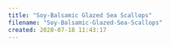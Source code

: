 ```yaml
---
title: "Soy-Balsamic Glazed Sea Scallops"
filename: "Soy-Balsamic-Glazed-Sea-Scallops"
created: 2020-07-18 11:43:17
---
```

